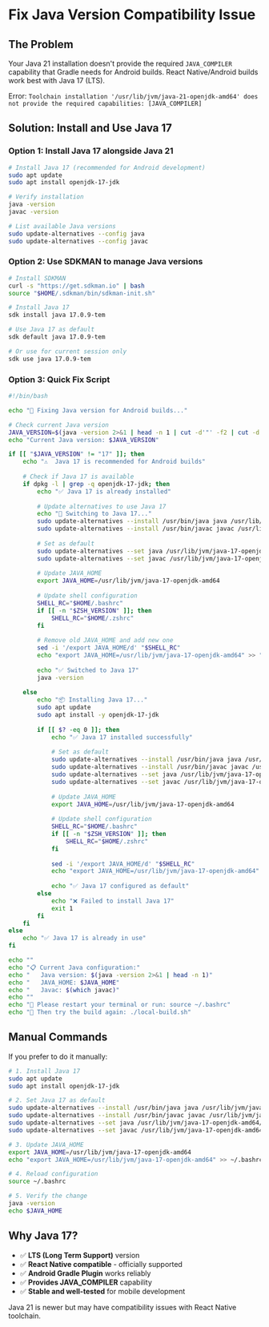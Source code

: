 # Fix Java Version Compatibility Issue

## The Problem
Your Java 21 installation doesn't provide the required `JAVA_COMPILER` capability that Gradle needs for Android builds. React Native/Android builds work best with Java 17 (LTS).

Error: `Toolchain installation '/usr/lib/jvm/java-21-openjdk-amd64' does not provide the required capabilities: [JAVA_COMPILER]`

## Solution: Install and Use Java 17

### Option 1: Install Java 17 alongside Java 21

```bash
# Install Java 17 (recommended for Android development)
sudo apt update
sudo apt install openjdk-17-jdk

# Verify installation
java -version
javac -version

# List available Java versions
sudo update-alternatives --config java
sudo update-alternatives --config javac
```

### Option 2: Use SDKMAN to manage Java versions

```bash
# Install SDKMAN
curl -s "https://get.sdkman.io" | bash
source "$HOME/.sdkman/bin/sdkman-init.sh"

# Install Java 17
sdk install java 17.0.9-tem

# Use Java 17 as default
sdk default java 17.0.9-tem

# Or use for current session only
sdk use java 17.0.9-tem
```

### Option 3: Quick Fix Script

```bash
#!/bin/bash

echo "🔧 Fixing Java version for Android builds..."

# Check current Java version
JAVA_VERSION=$(java -version 2>&1 | head -n 1 | cut -d'"' -f2 | cut -d'.' -f1)
echo "Current Java version: $JAVA_VERSION"

if [[ "$JAVA_VERSION" != "17" ]]; then
    echo "⚠️  Java 17 is recommended for Android builds"
    
    # Check if Java 17 is available
    if dpkg -l | grep -q openjdk-17-jdk; then
        echo "✅ Java 17 is already installed"
        
        # Update alternatives to use Java 17
        echo "🔄 Switching to Java 17..."
        sudo update-alternatives --install /usr/bin/java java /usr/lib/jvm/java-17-openjdk-amd64/bin/java 1700
        sudo update-alternatives --install /usr/bin/javac javac /usr/lib/jvm/java-17-openjdk-amd64/bin/javac 1700
        
        # Set as default
        sudo update-alternatives --set java /usr/lib/jvm/java-17-openjdk-amd64/bin/java
        sudo update-alternatives --set javac /usr/lib/jvm/java-17-openjdk-amd64/bin/javac
        
        # Update JAVA_HOME
        export JAVA_HOME=/usr/lib/jvm/java-17-openjdk-amd64
        
        # Update shell configuration
        SHELL_RC="$HOME/.bashrc"
        if [[ -n "$ZSH_VERSION" ]]; then
            SHELL_RC="$HOME/.zshrc"
        fi
        
        # Remove old JAVA_HOME and add new one
        sed -i '/export JAVA_HOME/d' "$SHELL_RC"
        echo "export JAVA_HOME=/usr/lib/jvm/java-17-openjdk-amd64" >> "$SHELL_RC"
        
        echo "✅ Switched to Java 17"
        java -version
        
    else
        echo "📦 Installing Java 17..."
        sudo apt update
        sudo apt install -y openjdk-17-jdk
        
        if [[ $? -eq 0 ]]; then
            echo "✅ Java 17 installed successfully"
            
            # Set as default
            sudo update-alternatives --install /usr/bin/java java /usr/lib/jvm/java-17-openjdk-amd64/bin/java 1700
            sudo update-alternatives --install /usr/bin/javac javac /usr/lib/jvm/java-17-openjdk-amd64/bin/javac 1700
            sudo update-alternatives --set java /usr/lib/jvm/java-17-openjdk-amd64/bin/java
            sudo update-alternatives --set javac /usr/lib/jvm/java-17-openjdk-amd64/bin/javac
            
            # Update JAVA_HOME
            export JAVA_HOME=/usr/lib/jvm/java-17-openjdk-amd64
            
            # Update shell configuration
            SHELL_RC="$HOME/.bashrc"
            if [[ -n "$ZSH_VERSION" ]]; then
                SHELL_RC="$HOME/.zshrc"
            fi
            
            sed -i '/export JAVA_HOME/d' "$SHELL_RC"
            echo "export JAVA_HOME=/usr/lib/jvm/java-17-openjdk-amd64" >> "$SHELL_RC"
            
            echo "✅ Java 17 configured as default"
        else
            echo "❌ Failed to install Java 17"
            exit 1
        fi
    fi
else
    echo "✅ Java 17 is already in use"
fi

echo ""
echo "📋 Current Java configuration:"
echo "   Java version: $(java -version 2>&1 | head -n 1)"
echo "   JAVA_HOME: $JAVA_HOME"
echo "   Javac: $(which javac)"
echo ""
echo "🔄 Please restart your terminal or run: source ~/.bashrc"
echo "📱 Then try the build again: ./local-build.sh"
```

## Manual Commands

If you prefer to do it manually:

```bash
# 1. Install Java 17
sudo apt update
sudo apt install openjdk-17-jdk

# 2. Set Java 17 as default
sudo update-alternatives --install /usr/bin/java java /usr/lib/jvm/java-17-openjdk-amd64/bin/java 1700
sudo update-alternatives --install /usr/bin/javac javac /usr/lib/jvm/java-17-openjdk-amd64/bin/javac 1700
sudo update-alternatives --set java /usr/lib/jvm/java-17-openjdk-amd64/bin/java
sudo update-alternatives --set javac /usr/lib/jvm/java-17-openjdk-amd64/bin/javac

# 3. Update JAVA_HOME
export JAVA_HOME=/usr/lib/jvm/java-17-openjdk-amd64
echo "export JAVA_HOME=/usr/lib/jvm/java-17-openjdk-amd64" >> ~/.bashrc

# 4. Reload configuration
source ~/.bashrc

# 5. Verify the change
java -version
echo $JAVA_HOME
```

## Why Java 17?

- ✅ **LTS (Long Term Support)** version
- ✅ **React Native compatible** - officially supported
- ✅ **Android Gradle Plugin** works reliably
- ✅ **Provides JAVA_COMPILER** capability
- ✅ **Stable and well-tested** for mobile development

Java 21 is newer but may have compatibility issues with React Native toolchain.